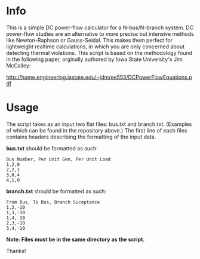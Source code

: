 # Info

This is a simple DC power-flow calculator for a N-bus/N-branch system. DC power-flow studies are an alternative to more precise but intensive methods like Newton-Raphson or Gauss-Seidal. This makes them perfect for lightweight realtime calculations, in which you are only concerned about detecting thermal violations. This script is based on the methodology found in the following paper, orginally authored by Iowa State University's Jim McCalley:

http://home.engineering.iastate.edu/~jdm/ee553/DCPowerFlowEquations.pdf

# Usage

The script takes as an input two flat files: bus.txt and branch.txt. (Examples of which can be found in the repository above.) The first line of each files contains headers describing the formatting of the input data. 

**bus.txt** should be formatted as such:

```
Bus Number, Per Unit Gen, Per Unit Load
1,2,0
2,2,1
3,0,4
4,1,0
```

**branch.txt** should be formatted as such:

```
From Bus, To Bus, Branch Suceptance
1,2,-10
1,3,-10
1,4,-10
2,3,-10
3,4,-10
```

**Note: Files must be in the same directory as the script.**

Thanks!

